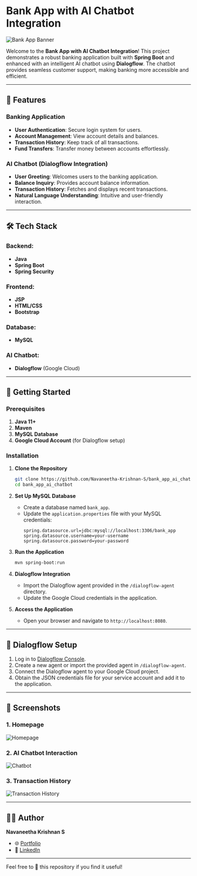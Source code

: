 # Bank App with AI Chatbot Integration

![Bank App Banner](https://via.placeholder.com/1200x400.png?text=Bank+App+with+AI+Chatbot)

Welcome to the **Bank App with AI Chatbot Integration**! This project demonstrates a robust banking application built with **Spring Boot** and enhanced with an intelligent AI chatbot using **Dialogflow**. The chatbot provides seamless customer support, making banking more accessible and efficient.

---

## 🌟 Features

### Banking Application
- **User Authentication**: Secure login system for users.
- **Account Management**: View account details and balances.
- **Transaction History**: Keep track of all transactions.
- **Fund Transfers**: Transfer money between accounts effortlessly.

### AI Chatbot (Dialogflow Integration)
- **User Greeting**: Welcomes users to the banking application.
- **Balance Inquiry**: Provides account balance information.
- **Transaction History**: Fetches and displays recent transactions.
- **Natural Language Understanding**: Intuitive and user-friendly interaction.

---

## 🛠️ Tech Stack

### Backend:
- **Java**
- **Spring Boot**
- **Spring Security**

### Frontend:
- **JSP**
- **HTML/CSS**
- **Bootstrap**

### Database:
- **MySQL**

### AI Chatbot:
- **Dialogflow** (Google Cloud)

---

## 🚀 Getting Started

### Prerequisites

1. **Java 11+**
2. **Maven**
3. **MySQL Database**
4. **Google Cloud Account** (for Dialogflow setup)

### Installation

1. **Clone the Repository**
   ```bash
   git clone https://github.com/Navaneetha-Krishnan-S/bank_app_ai_chatbot.git
   cd bank_app_ai_chatbot
   ```

2. **Set Up MySQL Database**
   - Create a database named `bank_app`.
   - Update the `application.properties` file with your MySQL credentials:
     ```properties
     spring.datasource.url=jdbc:mysql://localhost:3306/bank_app
     spring.datasource.username=your-username
     spring.datasource.password=your-password
     ```

3. **Run the Application**
   ```bash
   mvn spring-boot:run
   ```

4. **Dialogflow Integration**
   - Import the Dialogflow agent provided in the `/dialogflow-agent` directory.
   - Update the Google Cloud credentials in the application.

5. **Access the Application**
   - Open your browser and navigate to `http://localhost:8080`.

---


## 🤖 Dialogflow Setup

1. Log in to [Dialogflow Console](https://dialogflow.cloud.google.com/).
2. Create a new agent or import the provided agent in `/dialogflow-agent`.
3. Connect the Dialogflow agent to your Google Cloud project.
4. Obtain the JSON credentials file for your service account and add it to the application.

---

## 📸 Screenshots

### 1. **Homepage**
![Homepage](https://via.placeholder.com/800x400.png?text=Homepage)

### 2. **AI Chatbot Interaction**
![Chatbot](https://via.placeholder.com/800x400.png?text=AI+Chatbot+Interaction)

### 3. **Transaction History**
![Transaction History](https://via.placeholder.com/800x400.png?text=Transaction+History)

---

## 🧑‍💻 Author

**Navaneetha Krishnan S**
- 🌐 [Portfolio](https://navaneethakrishnan.rf.gd/)
- 💼 [LinkedIn](https://www.linkedin.com/in/navaneetha-krishnan-s-/)

---


Feel free to 🌟 this repository if you find it useful!
